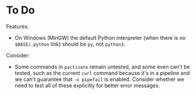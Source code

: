 To Do
=====

Features:
- On Windows (MinGW) the default Python interpreter (when there is no
  `$BASE/.python` link) should be `py`, not `python3`.

Consider:
- Some commands in `pactivate` remain untested, and some even can't be
  tested, such as the current `curl` command because it's in a pipeline
  and we can't guarantee that `-o pipefail` is enabled. Consider whether
  we need to test all of these explicitly for better error messages.
